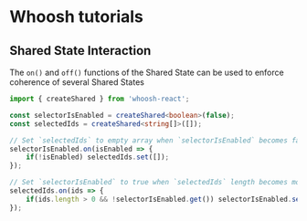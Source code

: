 # Whoosh tutorials

## Shared State Interaction

The `on()` and `off()` functions of the Shared State can be used to enforce coherence of several Shared States

```ts
import { createShared } from 'whoosh-react';

const selectorIsEnabled = createShared<boolean>(false);
const selectedIds = createShared<string[]>([]);

// Set `selectedIds` to empty array when `selectorIsEnabled` becomes false
selectorIsEnabled.on(isEnabled => {
    if(!isEnabled) selectedIds.set([]);
});

// Set `selectorIsEnabled` to true when `selectedIds` length becomes more than zero
selectedIds.on(ids => {
    if(ids.length > 0 && !selectorIsEnabled.get()) selectorIsEnabled.set(true); 
});
```
